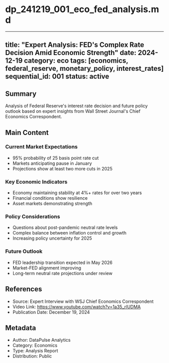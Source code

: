 # dp_241219_001_eco_fed_analysis.md

---
title: "Expert Analysis: FED's Complex Rate Decision Amid Economic Strength"
date: 2024-12-19
category: eco
tags: [economics, federal_reserve, monetary_policy, interest_rates]
sequential_id: 001
status: active
---

## Summary
Analysis of Federal Reserve's interest rate decision and future policy outlook based on expert insights from Wall Street Journal's Chief Economics Correspondent.

## Main Content

### Current Market Expectations
- 95% probability of 25 basis point rate cut
- Markets anticipating pause in January
- Projections show at least two more cuts in 2025

### Key Economic Indicators
- Economy maintaining stability at 4%+ rates for over two years
- Financial conditions show resilience
- Asset markets demonstrating strength

### Policy Considerations
- Questions about post-pandemic neutral rate levels
- Complex balance between inflation control and growth
- Increasing policy uncertainty for 2025

### Future Outlook
- FED leadership transition expected in May 2026
- Market-FED alignment improving
- Long-term neutral rate projections under review

## References
- Source: Expert Interview with WSJ Chief Economics Correspondent
- Video Link: https://www.youtube.com/watch?v=1a35_rlUDMA
- Publication Date: December 19, 2024

## Metadata
- Author: DataPulse Analytics
- Category: Economics
- Type: Analysis Report
- Distribution: Public